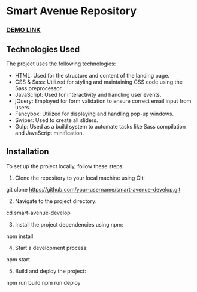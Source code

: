 # Smart Avenue Repository

### [DEMO LINK](https://valeriiayarzhemska.github.io/smart-avenue-develop/)

## Technologies Used

The project uses the following technologies:

- HTML: Used for the structure and content of the landing page.
- CSS & Sass: Utilized for styling and maintaining CSS code using the Sass preprocessor.
- JavaScript: Used for interactivity and handling user events.
- jQuery: Employed for form validation to ensure correct email input from users.
- Fancybox: Utilized for displaying and handling pop-up windows.
- Swiper: Used to create all sliders.
- Gulp: Used as a build system to automate tasks like Sass compilation and JavaScript minification.

## Installation

To set up the project locally, follow these steps:

1. Clone the repository to your local machine using Git:

git clone https://github.com/your-username/smart-avenue-develop.git


2. Navigate to the project directory:

cd smart-avenue-develop


3. Install the project dependencies using npm:

npm install


4. Start a development process:

npm start

5. Build and deploy the project:

npm run build
npm run deploy
